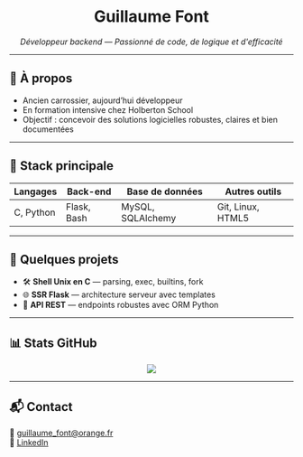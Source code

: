 <h1 align="center">Guillaume Font</h1>
<p align="center"><em>Développeur backend — Passionné de code, de logique et d'efficacité</em></p>

---

## 🧠 À propos

- Ancien carrossier, aujourd’hui développeur
- En formation intensive chez Holberton School
- Objectif : concevoir des solutions logicielles robustes, claires et bien documentées

---

## 💼 Stack principale

| Langages   | Back-end    | Base de données | Autres outils     |
|------------|-------------|------------------|-------------------|
| C, Python  | Flask, Bash | MySQL, SQLAlchemy| Git, Linux, HTML5 |

---

## 📁 Quelques projets

- 🛠️ **Shell Unix en C** — parsing, exec, builtins, fork
- 🌐 **SSR Flask** — architecture serveur avec templates
- 🔌 **API REST** — endpoints robustes avec ORM Python

---

## 📊 Stats GitHub

<p align="center">
  <img src="https://github-profile-summary-cards.vercel.app/api/cards/profile-details?username=GuillaumeFont&theme=github_dark" />
</p>

---

## 📬 Contact

📧 guillaume_font@orange.fr  
🔗 [LinkedIn](https://www.linkedin.com/in/guillaume-font-045778330/)
